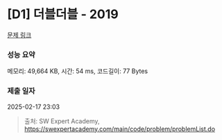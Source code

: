 # [D1] 더블더블 - 2019 

[문제 링크](https://swexpertacademy.com/main/code/problem/problemDetail.do?contestProbId=AV5QDEX6AqwDFAUq) 

### 성능 요약

메모리: 49,664 KB, 시간: 54 ms, 코드길이: 77 Bytes

### 제출 일자

2025-02-17 23:03



> 출처: SW Expert Academy, https://swexpertacademy.com/main/code/problem/problemList.do